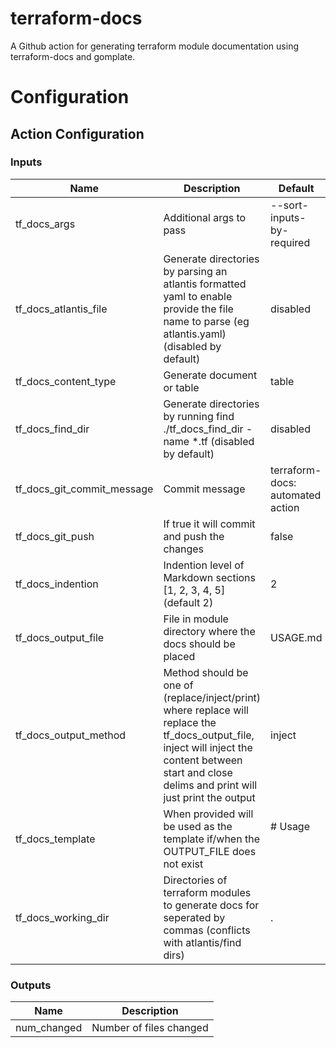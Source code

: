 # terraform-docs
A Github action for generating terraform module documentation using terraform-docs and gomplate.

# Configuration
<!--- BEGIN_ACTION_DOCS --->
## Action Configuration

### Inputs

| Name | Description | Default | Required |
|------|-------------|---------|----------|
| tf\_docs\_args | Additional args to pass | --sort-inputs-by-required | false |
| tf\_docs\_atlantis\_file | Generate directories by parsing an atlantis formatted yaml to enable provide the file name to parse (eg atlantis.yaml) (disabled by default) | disabled | false |
| tf\_docs\_content\_type | Generate document or table | table | false |
| tf\_docs\_find\_dir | Generate directories by running find ./tf\_docs\_find\_dir -name \*.tf (disabled by default) | disabled | false |
| tf\_docs\_git\_commit\_message | Commit message | terraform-docs: automated action | false |
| tf\_docs\_git\_push | If true it will commit and push the changes | false | false |
| tf\_docs\_indention | Indention level of Markdown sections [1, 2, 3, 4, 5] (default 2) | 2 | false |
| tf\_docs\_output\_file | File in module directory where the docs should be placed | USAGE.md | false |
| tf\_docs\_output\_method | Method should be one of (replace/inject/print) where replace will replace the tf\_docs\_output\_file, inject will inject the content between start and close delims and print will just print the output | inject | false |
| tf\_docs\_template | When provided will be used as the template if/when the OUTPUT\_FILE does not exist | # Usage<br><!--- BEGIN\_TF\_DOCS ---><br><!--- END\_TF\_DOCS ---><br> | false |
| tf\_docs\_working\_dir | Directories of terraform modules to generate docs for seperated by commas (conflicts with atlantis/find dirs) | . | false |

### Outputs

| Name | Description |
|------|-------------|
| num\_changed | Number of files changed |
<!--- END_ACTION_DOCS --->
